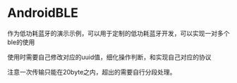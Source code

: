 # AndroidBLE
作为低功耗蓝牙的演示示例，可以用于定制的低功耗蓝牙开发，可以实现一对多个ble的使用

使用时需要自己修改对应的uuid值，细化操作判断，和实现自己对应的协议

注意一次传输只能在20byte之内，超出的需要自行分段处理。
